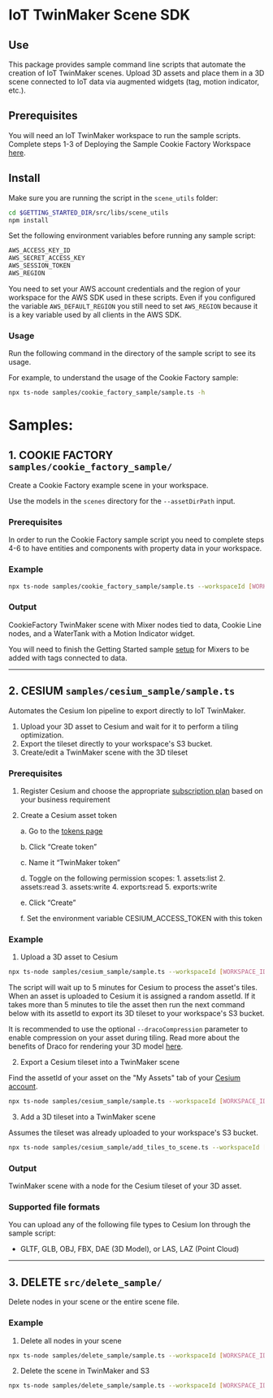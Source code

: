 # IoT TwinMaker Scene SDK

## Use

This package provides sample command line scripts that automate the creation of IoT TwinMaker scenes. Upload 3D assets and place them in a 3D scene connected to IoT data via augmented widgets (tag, motion indicator, etc.).

## Prerequisites

You will need an IoT TwinMaker workspace to run the sample scripts. Complete steps 1-3 of Deploying the Sample Cookie Factory Workspace [here](https://github.com/aws-samples/aws-iot-twinmaker-samples/blob/main/README.md).

## Install

Make sure you are running the script in the `scene_utils` folder:

```bash
cd $GETTING_STARTED_DIR/src/libs/scene_utils
npm install
```

Set the following environment variables before running any sample script:

```bash
AWS_ACCESS_KEY_ID
AWS_SECRET_ACCESS_KEY
AWS_SESSION_TOKEN
AWS_REGION
```

You need to set your AWS account credentials and the region of your workspace for the AWS SDK used in these scripts. Even if you configured the variable `AWS_DEFAULT_REGION` you still need to set `AWS_REGION` because it is a key variable used by all clients in the AWS SDK.

### Usage

Run the following command in the directory of the sample script to see its usage.

For example, to understand the usage of the Cookie Factory sample:

```bash
npx ts-node samples/cookie_factory_sample/sample.ts -h
```

# Samples:

## 1. COOKIE FACTORY `samples/cookie_factory_sample/`

Create a Cookie Factory example scene in your workspace.

Use the models in the `scenes` directory for the `--assetDirPath` input.

### Prerequisites

In order to run the Cookie Factory sample script you need to complete steps 4-6 to have entities and components with property data in your workspace.

### Example

```bash
npx ts-node samples/cookie_factory_sample/sample.ts --workspaceId [WORKSPACE_ID] --sceneId [SCENE_ID] --assetDirPath $GETTING_STARTED_DIR/src/workspaces/cookiefactory/scenes/
```

### Output

CookieFactory TwinMaker scene with Mixer nodes tied to data, Cookie Line nodes, and a WaterTank with a Motion Indicator widget.

You will need to finish the Getting Started sample [setup](https://github.com/aws-samples/aws-iot-twinmaker-samples/blob/main/README.md) for Mixers to be added with tags connected to data.

---

## 2. CESIUM `samples/cesium_sample/sample.ts`

Automates the Cesium Ion pipeline to export directly to IoT TwinMaker.

1. Upload your 3D asset to Cesium and wait for it to perform a tiling optimization.
2. Export the tileset directly to your workspace's S3 bucket.
3. Create/edit a TwinMaker scene with the 3D tileset

### Prerequisites

1. Register Cesium and choose the appropriate [subscription plan](https://cesium.com/platform/cesium-ion/pricing/) based on your business requirement
2. Create a Cesium asset token

   a. Go to the [tokens page](https://cesium.com/ion/tokens)

   b. Click “Create token”

   c. Name it “TwinMaker token”

   d. Toggle on the following permission scopes: 1. assets:list 2. assets:read 3. assets:write 4. exports:read 5. exports:write

   e. Click “Create”

   f. Set the environment variable CESIUM_ACCESS_TOKEN with this token

### Example

1. Upload a 3D asset to Cesium

```bash
npx ts-node samples/cesium_sample/sample.ts --workspaceId [WORKSPACE_ID] --sceneId [SCENE_ID] --assetFilePath [3D_ASSET_PATH] --dracoCompression
```

The script will wait up to 5 minutes for Cesium to process the asset's tiles. When an asset is uploaded to Cesium it is assigned a random assetId. If it takes more than 5 minutes to tile the asset then run the next command below with its assetId to export its 3D tileset to your workspace's S3 bucket.

It is recommended to use the optional `--dracoCompression` parameter to enable compression on your asset during tiling. Read more about the benefits of Draco for rendering your 3D model [here](https://cesium.com/blog/2018/04/09/draco-compression/).

2. Export a Cesium tileset into a TwinMaker scene

Find the assetId of your asset on the "My Assets" tab of your [Cesium account](https://cesium.com/ion/assets).

```bash
npx ts-node samples/cesium_sample/sample.ts --workspaceId [WORKSPACE_ID] --sceneId [SCENE_ID] --cesiumAssetId [ASSET_ID]
```

3. Add a 3D tileset into a TwinMaker scene

Assumes the tileset was already uploaded to your workspace's S3 bucket.

```bash
npx ts-node samples/cesium_sample/add_tiles_to_scene.ts --workspaceId [WORKSPACE_ID] --sceneId [SCENE_ID] --tilesName [TILES_FOLDER_NAME_IN_S3]
```


### Output

TwinMaker scene with a node for the Cesium tileset of your 3D asset.

### Supported file formats

You can upload any of the following file types to Cesium Ion through the sample script:

- GLTF, GLB, OBJ, FBX, DAE (3D Model), or LAS, LAZ (Point Cloud)

---

## 3. DELETE `src/delete_sample/`

Delete nodes in your scene or the entire scene file.

### Example

1. Delete all nodes in your scene

```bash
npx ts-node samples/delete_sample/sample.ts --workspaceId [WORKSPACE_ID] --sceneId [SCENE_ID]
```

2. Delete the scene in TwinMaker and S3

```bash
npx ts-node samples/delete_sample/sample.ts --workspaceId [WORKSPACE_ID] --sceneId [SCENE_ID] --deleteAll
```
